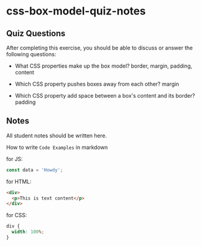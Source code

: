 # css-box-model-quiz-notes

## Quiz Questions

After completing this exercise, you should be able to discuss or answer the following questions:

- What CSS properties make up the box model?
  border, margin, padding, content

- Which CSS property pushes boxes away from each other?
  margin

- Which CSS property add space between a box's content and its border?
  padding

## Notes

All student notes should be written here.

How to write `Code Examples` in markdown

for JS:

```javascript
const data = 'Howdy';
```

for HTML:

```html
<div>
  <p>This is text content</p>
</div>
```

for CSS:

```css
div {
  width: 100%;
}
```
